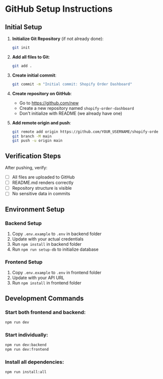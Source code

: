 # GitHub Setup Instructions

## Initial Setup

1. **Initialize Git Repository** (if not already done):
   ```bash
   git init
   ```

2. **Add all files to Git**:
   ```bash
   git add .
   ```

3. **Create initial commit**:
   ```bash
   git commit -m "Initial commit: Shopify Order Dashboard"
   ```

4. **Create repository on GitHub**:
   - Go to https://github.com/new
   - Create a new repository named `shopify-order-dashboard`
   - Don't initialize with README (we already have one)

5. **Add remote origin and push**:
   ```bash
   git remote add origin https://github.com/YOUR_USERNAME/shopify-order-dashboard.git
   git branch -M main
   git push -u origin main
   ```

## Verification Steps

After pushing, verify:
- [ ] All files are uploaded to GitHub
- [ ] README.md renders correctly
- [ ] Repository structure is visible
- [ ] No sensitive data in commits

## Environment Setup

### Backend Setup
1. Copy `.env.example` to `.env` in backend folder
2. Update with your actual credentials
3. Run `npm install` in backend folder
4. Run `npm run setup-db` to initialize database

### Frontend Setup
1. Copy `.env.example` to `.env` in frontend folder
2. Update with your API URL
3. Run `npm install` in frontend folder

## Development Commands

### Start both frontend and backend:
```bash
npm run dev
```

### Start individually:
```bash
npm run dev:backend
npm run dev:frontend
```

### Install all dependencies:
```bash
npm run install:all
